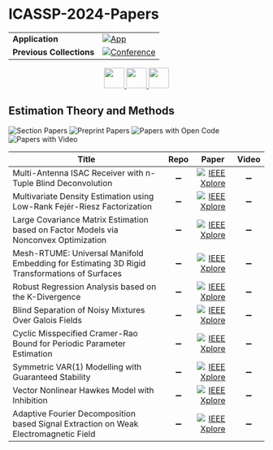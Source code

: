 # ICASSP-2024-Papers

<table>
    <tr>
        <td><strong>Application</strong></td>
        <td>
            <a href="https://huggingface.co/spaces/DmitryRyumin/NewEraAI-Papers" style="float:left;">
                <img src="https://img.shields.io/badge/🤗-NewEraAI--Papers-FFD21F.svg" alt="App" />
            </a>
        </td>
    </tr>
    <tr>
        <td><strong>Previous Collections</strong></td>
        <td>
            <a href="https://github.com/DmitryRyumin/ICASSP-2023-24-Papers/blob/main/README_2023.md">
                <img src="http://img.shields.io/badge/ICASSP-2023-0073AE.svg" alt="Conference">
            </a>
        </td>
    </tr>
</table>

<div align="center">
    <a href="https://github.com/DmitryRyumin/ICASSP-2023-24-Papers/blob/main/sections/2024/main/IFS-P3.md">
        <img src="https://cdn.jsdelivr.net/gh/DmitryRyumin/NewEraAI-Papers@main/images/left.svg" width="40" alt="" />
    </a>
    <a href="https://github.com/DmitryRyumin/ICASSP-2023-24-Papers/">
        <img src="https://cdn.jsdelivr.net/gh/DmitryRyumin/NewEraAI-Papers@main/images/home.svg" width="40" alt="" />
    </a>
    <a href="https://github.com/DmitryRyumin/ICASSP-2023-24-Papers/blob/main/sections/2024/main/BISP-P5.md">
        <img src="https://cdn.jsdelivr.net/gh/DmitryRyumin/NewEraAI-Papers@main/images/right.svg" width="40" alt="" />
    </a>
</div>

## Estimation Theory and Methods

![Section Papers](https://img.shields.io/badge/Section%20Papers-10-42BA16) ![Preprint Papers](https://img.shields.io/badge/Preprint%20Papers-0-b31b1b) ![Papers with Open Code](https://img.shields.io/badge/Papers%20with%20Open%20Code-0-1D7FBF) ![Papers with Video](https://img.shields.io/badge/Papers%20with%20Video-0-FF0000)

| **Title** | **Repo** | **Paper** | **Video** |
|-----------|:--------:|:---------:|:---------:|
| Multi-Antenna ISAC Receiver with n-Tuple Blind Deconvolution | :heavy_minus_sign: | [![IEEE Xplore](https://img.shields.io/badge/IEEE-10445951-E4A42C.svg)](https://ieeexplore.ieee.org/document/10445951) | :heavy_minus_sign: |
| Multivariate Density Estimation using Low-Rank Fejér-Riesz Factorization | :heavy_minus_sign: | [![IEEE Xplore](https://img.shields.io/badge/IEEE-10446961-E4A42C.svg)](https://ieeexplore.ieee.org/document/10446961) | :heavy_minus_sign: |
| Large Covariance Matrix Estimation based on Factor Models via Nonconvex Optimization | :heavy_minus_sign: | [![IEEE Xplore](https://img.shields.io/badge/IEEE-10447865-E4A42C.svg)](https://ieeexplore.ieee.org/document/10447865) | :heavy_minus_sign: |
| Mesh-RTUME: Universal Manifold Embedding for Estimating 3D Rigid Transformations of Surfaces | :heavy_minus_sign: | [![IEEE Xplore](https://img.shields.io/badge/IEEE-10448159-E4A42C.svg)](https://ieeexplore.ieee.org/document/10448159) | :heavy_minus_sign: |
| Robust Regression Analysis based on the K-Divergence | :heavy_minus_sign: | [![IEEE Xplore](https://img.shields.io/badge/IEEE-10447931-E4A42C.svg)](https://ieeexplore.ieee.org/document/10447931) | :heavy_minus_sign: |
| Blind Separation of Noisy Mixtures Over Galois Fields | :heavy_minus_sign: | [![IEEE Xplore](https://img.shields.io/badge/IEEE-10447028-E4A42C.svg)](https://ieeexplore.ieee.org/document/10447028) | :heavy_minus_sign: |
| Cyclic Misspecified Cramer-Rao Bound for Periodic Parameter Estimation | :heavy_minus_sign: | [![IEEE Xplore](https://img.shields.io/badge/IEEE-10445845-E4A42C.svg)](https://ieeexplore.ieee.org/document/10445845) | :heavy_minus_sign: |
| Symmetric VAR(1) Modelling with Guaranteed Stability | :heavy_minus_sign: | [![IEEE Xplore](https://img.shields.io/badge/IEEE-10446278-E4A42C.svg)](https://ieeexplore.ieee.org/document/10446278) | :heavy_minus_sign: |
| Vector Nonlinear Hawkes Model with Inhibition | :heavy_minus_sign: | [![IEEE Xplore](https://img.shields.io/badge/IEEE-10447472-E4A42C.svg)](https://ieeexplore.ieee.org/document/10447472) | :heavy_minus_sign: |
| Adaptive Fourier Decomposition based Signal Extraction on Weak Electromagnetic Field | :heavy_minus_sign: | [![IEEE Xplore](https://img.shields.io/badge/IEEE-10448200-E4A42C.svg)](https://ieeexplore.ieee.org/document/10448200) | :heavy_minus_sign: |
